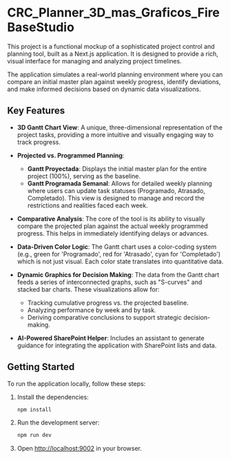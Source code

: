 # CRC_Planner_3D_mas_Graficos_FireBaseStudio

This project is a functional mockup of a sophisticated project control and planning tool, built as a Next.js application. It is designed to provide a rich, visual interface for managing and analyzing project timelines.

The application simulates a real-world planning environment where you can compare an initial master plan against weekly progress, identify deviations, and make informed decisions based on dynamic data visualizations.

## Key Features

*   **3D Gantt Chart View**: A unique, three-dimensional representation of the project tasks, providing a more intuitive and visually engaging way to track progress.

*   **Projected vs. Programmed Planning**:
    *   **Gantt Proyectada**: Displays the initial master plan for the entire project (100%), serving as the baseline.
    *   **Gantt Programada Semanal**: Allows for detailed weekly planning where users can update task statuses (Programado, Atrasado, Completado). This view is designed to manage and record the restrictions and realities faced each week.

*   **Comparative Analysis**: The core of the tool is its ability to visually compare the projected plan against the actual weekly programmed progress. This helps in immediately identifying delays or advances.

*   **Data-Driven Color Logic**: The Gantt chart uses a color-coding system (e.g., green for 'Programado', red for 'Atrasado', cyan for 'Completado') which is not just visual. Each color state translates into quantitative data.

*   **Dynamic Graphics for Decision Making**: The data from the Gantt chart feeds a series of interconnected graphs, such as "S-curves" and stacked bar charts. These visualizations allow for:
    *   Tracking cumulative progress vs. the projected baseline.
    *   Analyzing performance by week and by task.
    *   Deriving comparative conclusions to support strategic decision-making.

*   **AI-Powered SharePoint Helper**: Includes an assistant to generate guidance for integrating the application with SharePoint lists and data.

## Getting Started

To run the application locally, follow these steps:

1.  Install the dependencies:
    ```bash
    npm install
    ```

2.  Run the development server:
    ```bash
    npm run dev
    ```

3.  Open [http://localhost:9002](http://localhost:9002) in your browser.
